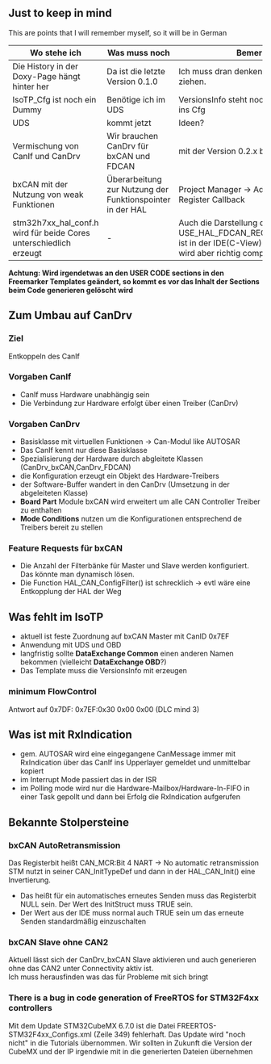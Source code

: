 ## Just to keep in mind
This are points that I will remember myself, so it will be in German

Wo stehe ich | Was muss noch | Bemerkung
------------ | ------------- | ---------
Die History in der Doxy-Page hängt hinter her | Da ist die letzte Version 0.1.0 | Ich muss dran denken diese mit zu ziehen.
IsoTP_Cfg ist noch ein Dummy | Benötige ich im UDS | VersionsInfo steht noch in IsoTP.h -> muss ins Cfg
UDS | kommt jetzt | Ideen?
Vermischung von CanIf und CanDrv | Wir brauchen CanDrv für bxCAN und FDCAN | mit der Version 0.2.x bxCAN als CanDrv
bxCAN mit der Nutzung von weak Funktionen | Überarbeitung zur Nutzung der Funktionspointer in der HAL | Project Manager -> Advanced Settings -> Register Callback
stm32h7xx_hal_conf.h wird für beide Cores unterschiedlich erzeugt | - | Auch die Darstellung des #define  USE_HAL_FDCAN_REGISTER_CALLBACKS ist in der IDE(C-View) nicht gegeben. Es wird aber richtig compiliert.

**Achtung: Wird irgendetwas an den USER CODE sections in den Freemarker Templates geändert, so kommt es vor das Inhalt der Sections beim Code generieren gelöscht wird**

## Zum Umbau auf CanDrv
### Ziel
Entkoppeln des CanIf
### Vorgaben CanIf
+ CanIf muss Hardware unabhängig sein
+ Die Verbindung zur Hardware erfolgt über einen Treiber (CanDrv)

### Vorgaben CanDrv
+ Basisklasse mit virtuellen Funktionen -> Can-Modul like AUTOSAR
+ Das CanIf kennt nur diese Basisklasse
+ Spezialisierung der Hardware durch abgleitete Klassen (CanDrv_bxCAN,CanDrv_FDCAN)
+ die Konfiguration erzeugt ein Objekt des Hardware-Treibers
+ der Software-Buffer wandert in den CanDrv (Umsetzung in der abgeleiteten Klasse)
+ **Board Part** Module bxCAN wird erweitert um alle CAN Controller Treiber zu enthalten
+ **Mode Conditions** nutzen um die Konfigurationen entsprechend de Treibers bereit zu stellen

### Feature Requests für bxCAN
+ Die Anzahl der Filterbänke für Master und Slave werden konfiguriert. Das könnte man dynamisch lösen.
+ Die Function HAL_CAN_ConfigFilter() ist schrecklich -> evtl wäre eine Entkopplung der HAL der Weg

## Was fehlt im IsoTP
+ aktuell ist feste Zuordnung auf bxCAN Master mit CanID 0x7EF
+ Anwendung mit UDS und OBD
+ langfristig sollte **DataExchange Common** einen anderen Namen bekommen (vielleicht **DataExchange OBD**?)
+ Das Template muss die VersionsInfo mit erzeugen

### minimum FlowControl 
Antwort auf 0x7DF:
0x7EF:0x30 0x00 0x00 (DLC mind 3)

## Was ist mit RxIndication
+ gem. AUTOSAR wird eine eingegangene CanMessage immer mit RxIndication über das CanIf ins Upperlayer gemeldet und unmittelbar kopiert
+ im Interrupt Mode passiert das in der ISR
+ im Polling mode wird nur die Hardware-Mailbox/Hardware-In-FIFO in einer Task gepollt und dann bei Erfolg die RxIndication aufgerufen

## Bekannte Stolpersteine
### bxCAN AutoRetransmission 
Das Registerbit heißt CAN_MCR:Bit 4 NART  -> No automatic retransmission
STM nutzt in seiner CAN_InitTypeDef und dann in der HAL_CAN_Init() eine Invertierung.  
- Das heißt für ein automatisches erneutes Senden muss das Registerbit NULL sein. Der Wert des InitStruct muss TRUE sein.
- Der Wert aus der IDE muss normal auch TRUE sein um das erneute Senden standardmäßig einzuschalten

### bxCAN Slave ohne CAN2
Aktuell lässt sich der CanDrv_bxCAN Slave aktivieren und auch generieren ohne das CAN2 unter Connectivity aktiv ist.  
Ich muss herausfinden was das für Probleme mit sich bringt

### There is a bug in code generation of FreeRTOS for STM32F4xx controllers
Mit dem Update STM32CubeMX 6.7.0 ist die Datei FREERTOS-STM32F4xx_Configs.xml (Zeile 349) fehlerhaft.
Das Update wird "noch nicht" in die Tutorials übernommen.
Wir sollten in Zukunft die Version der CubeMX und der IP irgendwie mit in die generierten Dateien übernehmen